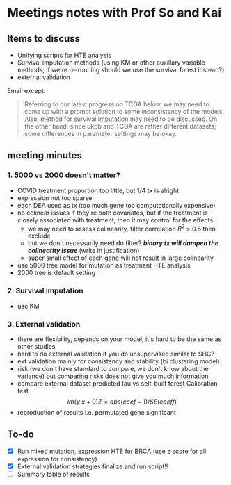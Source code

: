 
# Meetings notes with Prof So and Kai

## Items to discuss

- Unifying scripts for HTE analysis
- Survival imputation methods (using KM or other auxillary variable methods, if we're re-running should we use the survival forest instead?)
- external validation

Email except:
> Referring to our latest progress on TCGA below, we may need to come up with a prompt solution to some inconsistency of the models. Also, method for survival imputation may need to be discussed. On the other hand, since ukbb and TCGA are rather different datasets, some differences in parameter settings may be okay.

## meeting minutes

### 1. 5000 vs 2000 doesn't matter?

- COVID treatment proportion too little, but 1/4 tx is alright
- expression not too sparse
- each DEA used as tx (too much gene too computationally expensive)
- no colinear issues if they're both covariates, but if the treatment is closely associated with treatment, then it may control for the effects.
  - we may need to assess colinearity, filter correlation $R^2$ > 0.6 then exclude
  - but we don't necessarily need do filter? ***binary tx will dampen the colinearity issue*** (write in justification)
  - super small effect of each gene will not result in large colinearity
- use 5000 tree model for mutation as treatment HTE analysis
- 2000 tree is default setting

### 2. Survival imputation

- use KM

### 3. External validation

- there are flexibility, depends on your model, it's hard to be the same as other studies
- hard to do external validation if you do unsupervised similar to SHC?
- ext validation mainly for consistency and stability (bi clustering model)
- risk (we don't have standard to compare, we don't know about the variance) but comparing risks does not give you much information 
- compare external dataset predicted tau vs self-built forest 
Calibration test
$$
    lm(y~x+0)
    Z = abs(coef - 1)/SE(coeff)
$$
- reproduction of results i.e. permutated gene significant

## To-do

* [x] Run mixed mutation, expression HTE for BRCA (use z score for all expression for consistency)
* [x] External validation strategies finalize and run script!!
* [ ] Summary table of results
